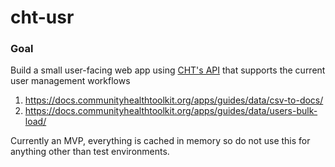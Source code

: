 # cht-usr

### Goal

Build a small user-facing web app using [CHT's API](https://docs.communityhealthtoolkit.org/apps/reference/api/) that supports the current user management workflows

1. https://docs.communityhealthtoolkit.org/apps/guides/data/csv-to-docs/
2. https://docs.communityhealthtoolkit.org/apps/guides/data/users-bulk-load/

Currently an MVP, everything is cached in memory so do not use this for anything other than test environments.
